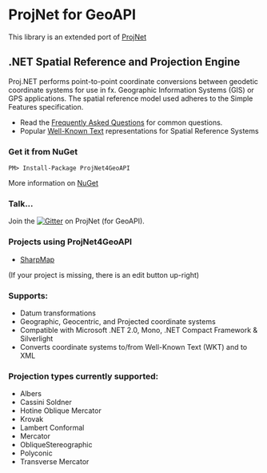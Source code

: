 # ProjNet for GeoAPI
This library is an extended port of [ProjNet](http://projnet.codeplex.com)
## .NET Spatial Reference and Projection Engine
Proj.NET performs point-to-point coordinate conversions between geodetic coordinate systems for use in fx. Geographic Information Systems (GIS) or GPS applications. The spatial reference model used adheres to the Simple Features specification.
* Read the [Frequently Asked Questions](https://github.com/NetTopologySuite/ProjNet4GeoAPI/wiki/Frequently-Asked-Questions) for common questions.
* Popular [Well-Known Text](https://github.com/NetTopologySuite/ProjNet4GeoAPI/wiki/Popular-Well-Known-Text-representations-of-Spatial-Reference-Systems) representations for Spatial Reference Systems

### Get it from NuGet
`PM> Install-Package ProjNet4GeoAPI`

More information on [NuGet](https://www.nuget.org/packages/ProjNet4GeoAPI)

### Talk...
Join the [![Gitter](https://img.shields.io/gitter/room/TechnologyAdvice/Stardust.svg)](https://gitter.im/NetTopologySuite/ProjNet4GeoAPI) on ProjNet (for GeoAPI).


### Projects using ProjNet4GeoAPI
* [SharpMap](https://github.com/SharpMap/SharpMap)

(If your project is missing, there is an edit button up-right)

### Supports:
* Datum transformations
* Geographic, Geocentric, and Projected coordinate systems
* Compatible with Microsoft .NET 2.0, Mono, .NET Compact Framework & Silverlight
* Converts coordinate systems to/from Well-Known Text (WKT) and to XML

### Projection types currently supported:
* Albers
* Cassini Soldner
* Hotine Oblique Mercator
* Krovak
* Lambert Conformal
* Mercator
* ObliqueStereographic
* Polyconic
* Transverse Mercator
 


